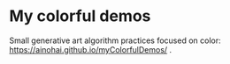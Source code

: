 # My colorful demos

Small generative art algorithm practices focused on color: https://ainohai.github.io/myColorfulDemos/ .

